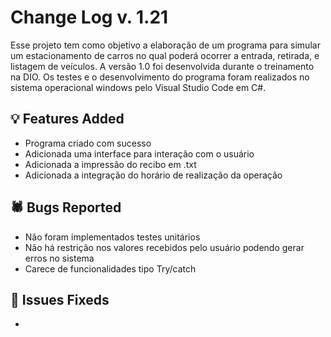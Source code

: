 # Change Log v. 1.21
Esse projeto tem como objetivo a elaboração de um programa para simular um estacionamento de carros no qual poderá ocorrer a entrada, retirada, e listagem de veículos. A versão 1.0 foi desenvolvida durante o treinamento na DIO. Os testes e o desenvolvimento do programa foram realizados no sistema operacional windows pelo Visual Studio Code em C#.

## 💡 Features Added

- Programa criado com sucesso
- Adicionada uma interface para interação com o usuário
- Adicionada a impressão do recibo em .txt
- Adicionada a integração do horário de realização da operação

## 🕷️ Bugs Reported

- Não foram implementados testes unitários
- Não há restrição nos valores recebidos pelo usuário podendo gerar erros no sistema
- Carece de funcionalidades tipo Try/catch

## 🔧 Issues Fixeds

- 
